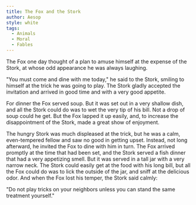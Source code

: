 ```yaml
---
title: The Fox and the Stork
author: Aesop
style: white
tags:
  - Animals
  - Moral
  - Fables
---
```


The Fox one day thought of a plan to amuse himself at the expense of the Stork, at whose odd appearance he was always laughing.

"You must come and dine with me today," he said to the Stork, smiling to himself at the trick he was going to play. The Stork gladly accepted the invitation and arrived in good time and with a very good appetite.

For dinner the Fox served soup. But it was set out in a very shallow dish, and all the Stork could do was to wet the very tip of his bill. Not a drop of soup could he get. But the Fox lapped it up easily, and, to increase the disappointment of the Stork, made a great show of enjoyment.

The hungry Stork was much displeased at the trick, but he was a calm, even-tempered fellow and saw no good in getting upset. Instead, not long afterward, he invited the Fox to dine with him in turn. The Fox arrived promptly at the time that had been set, and the Stork served a fish dinner that had a very appetizing smell. But it was served in a tall jar with a very narrow neck. The Stork could easily get at the food with his long bill, but all the Fox could do was to lick the outside of the jar, and sniff at the delicious odor. And when the Fox lost his temper, the Stork said calmly:

"Do not play tricks on your neighbors unless you can stand the same treatment yourself."
